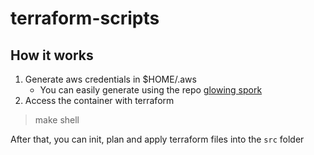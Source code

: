 # terraform-scripts

## How it works
1. Generate aws credentials in $HOME/.aws
    - You can easily generate using the repo [glowing spork](https://github.com/anderson-pids/glowing-spork)
2. Access the container with terraform
> make shell

After that, you can init, plan and apply terraform files into the `src` folder
